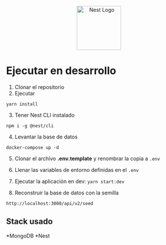 <p align="center">
  <a href="http://nestjs.com/" target="blank"><img src="https://nestjs.com/img/logo-small.svg" width="120" alt="Nest Logo" /></a>
</p>

# Ejecutar en desarrollo

1. Clonar el repositorio
2. Ejecutar
```
yarn install
```

3. Tener Nest CLI instalado
```
npm i -g @nest/cli
```

4. Levantar la base de datos
```
docker-compose up -d
```

5. Clonar el archivo __.env.template__ y renombrar la copia a ```.env```

6. Llenar las variables de entorno definidas en el ```.env```

7. Ejecutar la aplicación en dev:
```yarn start:dev```

8. Reconstruir la base de datos con la semilla
```
http://localhost:3000/api/v2/seed
```


## Stack usado
*MongoDB
*Nest